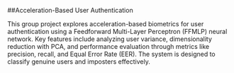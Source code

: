 ##Acceleration-Based User Authentication

This group project explores acceleration-based biometrics for user authentication using a Feedforward Multi-Layer Perceptron (FFMLP) neural network. Key features include analyzing user variance, dimensionality reduction with PCA, and performance evaluation through metrics like precision, recall, and Equal Error Rate (EER). The system is designed to classify genuine users and imposters effectively.

